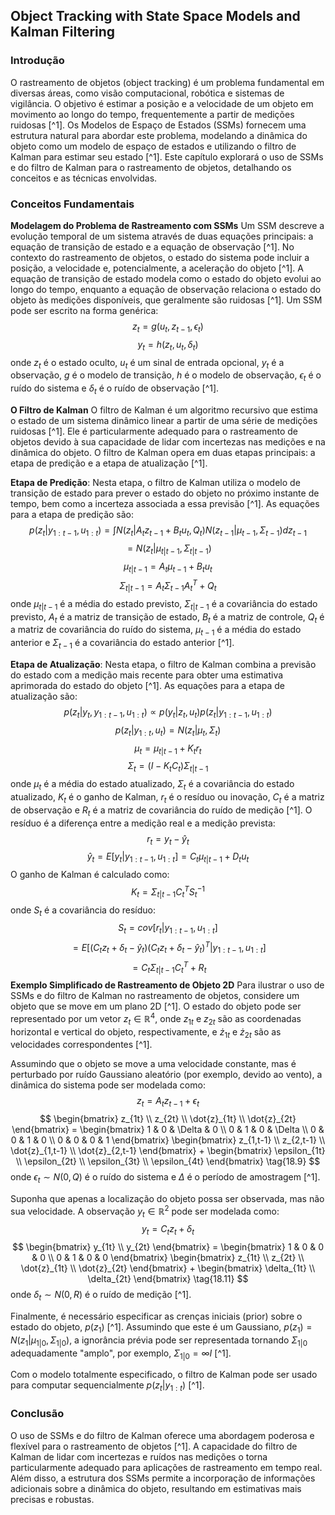 ## Object Tracking with State Space Models and Kalman Filtering

### Introdução
O rastreamento de objetos (object tracking) é um problema fundamental em diversas áreas, como visão computacional, robótica e sistemas de vigilância. O objetivo é estimar a posição e a velocidade de um objeto em movimento ao longo do tempo, frequentemente a partir de medições ruidosas [^1]. Os Modelos de Espaço de Estados (SSMs) fornecem uma estrutura natural para abordar este problema, modelando a dinâmica do objeto como um modelo de espaço de estados e utilizando o filtro de Kalman para estimar seu estado [^1]. Este capítulo explorará o uso de SSMs e do filtro de Kalman para o rastreamento de objetos, detalhando os conceitos e as técnicas envolvidas.

### Conceitos Fundamentais

**Modelagem do Problema de Rastreamento com SSMs**
Um SSM descreve a evolução temporal de um sistema através de duas equações principais: a equação de transição de estado e a equação de observação [^1]. No contexto do rastreamento de objetos, o estado do sistema pode incluir a posição, a velocidade e, potencialmente, a aceleração do objeto [^1]. A equação de transição de estado modela como o estado do objeto evolui ao longo do tempo, enquanto a equação de observação relaciona o estado do objeto às medições disponíveis, que geralmente são ruidosas [^1].
Um SSM pode ser escrito na forma genérica:
$$ z_t = g(u_t, z_{t-1}, \epsilon_t) \tag{18.1} $$
$$ y_t = h(z_t, u_t, \delta_t) \tag{18.2} $$
onde $z_t$ é o estado oculto, $u_t$ é um sinal de entrada opcional, $y_t$ é a observação, $g$ é o modelo de transição, $h$ é o modelo de observação, $\epsilon_t$ é o ruído do sistema e $\delta_t$ é o ruído de observação [^1].

**O Filtro de Kalman**
O filtro de Kalman é um algoritmo recursivo que estima o estado de um sistema dinâmico linear a partir de uma série de medições ruidosas [^1]. Ele é particularmente adequado para o rastreamento de objetos devido à sua capacidade de lidar com incertezas nas medições e na dinâmica do objeto. O filtro de Kalman opera em duas etapas principais: a etapa de predição e a etapa de atualização [^1].

**Etapa de Predição**: Nesta etapa, o filtro de Kalman utiliza o modelo de transição de estado para prever o estado do objeto no próximo instante de tempo, bem como a incerteza associada a essa previsão [^1]. As equações para a etapa de predição são:
$$ p(z_t|y_{1:t-1}, u_{1:t}) = \int N(z_t|A_tz_{t-1} + B_tu_t, Q_t)N(z_{t-1}|\mu_{t-1}, \Sigma_{t-1})dz_{t-1} \tag{18.25} $$
$$ = N(z_t|\mu_{t|t-1}, \Sigma_{t|t-1}) \tag{18.26} $$
$$ \mu_{t|t-1} = A_t\mu_{t-1} + B_tu_t \tag{18.27} $$
$$ \Sigma_{t|t-1} = A_t\Sigma_{t-1}A_t^T + Q_t \tag{18.28} $$
onde $\mu_{t|t-1}$ é a média do estado previsto, $\Sigma_{t|t-1}$ é a covariância do estado previsto, $A_t$ é a matriz de transição de estado, $B_t$ é a matriz de controle, $Q_t$ é a matriz de covariância do ruído do sistema, $\mu_{t-1}$ é a média do estado anterior e $\Sigma_{t-1}$ é a covariância do estado anterior [^1].

**Etapa de Atualização**: Nesta etapa, o filtro de Kalman combina a previsão do estado com a medição mais recente para obter uma estimativa aprimorada do estado do objeto [^1]. As equações para a etapa de atualização são:
$$ p(z_t|y_t, y_{1:t-1}, u_{1:t}) \propto p(y_t|z_t, u_t)p(z_t|y_{1:t-1}, u_{1:t}) \tag{18.29} $$
$$ p(z_t|y_{1:t}, u_t) = N(z_t|\mu_t, \Sigma_t) \tag{18.30} $$
$$ \mu_t = \mu_{t|t-1} + K_tr_t \tag{18.31} $$
$$ \Sigma_t = (I - K_tC_t)\Sigma_{t|t-1} \tag{18.32} $$
onde $\mu_t$ é a média do estado atualizado, $\Sigma_t$ é a covariância do estado atualizado, $K_t$ é o ganho de Kalman, $r_t$ é o resíduo ou inovação, $C_t$ é a matriz de observação e $R_t$ é a matriz de covariância do ruído de medição [^1]. O resíduo é a diferença entre a medição real e a medição prevista:
$$ r_t = y_t - \hat{y}_t \tag{18.33} $$
$$ \hat{y}_t = E[y_t|y_{1:t-1}, u_{1:t}] = C_t\mu_{t|t-1} + D_tu_t \tag{18.34} $$
O ganho de Kalman é calculado como:
$$ K_t = \Sigma_{t|t-1}C_t^TS_t^{-1} \tag{18.35} $$
onde $S_t$ é a covariância do resíduo:
$$ S_t = cov[r_t|y_{1:t-1}, u_{1:t}] \tag{18.36} $$
$$ = E[(C_tz_t + \delta_t - \hat{y}_t)(C_tz_t + \delta_t - \hat{y}_t)^T|y_{1:t-1}, u_{1:t}] \tag{18.37} $$
$$ = C_t\Sigma_{t|t-1}C_t^T + R_t \tag{18.38} $$
**Exemplo Simplificado de Rastreamento de Objeto 2D**
Para ilustrar o uso de SSMs e do filtro de Kalman no rastreamento de objetos, considere um objeto que se move em um plano 2D [^1]. O estado do objeto pode ser representado por um vetor $z_t \in \mathbb{R}^4$, onde $z_{1t}$ e $z_{2t}$ são as coordenadas horizontal e vertical do objeto, respectivamente, e $\dot{z}_{1t}$ e $\dot{z}_{2t}$ são as velocidades correspondentes [^1].

Assumindo que o objeto se move a uma velocidade constante, mas é perturbado por ruído Gaussiano aleatório (por exemplo, devido ao vento), a dinâmica do sistema pode ser modelada como:
$$ z_t = A_tz_{t-1} + \epsilon_t \tag{18.8} $$
$$ \begin{bmatrix} z_{1t} \\ z_{2t} \\ \dot{z}_{1t} \\ \dot{z}_{2t} \end{bmatrix} = \begin{bmatrix} 1 & 0 & \Delta & 0 \\ 0 & 1 & 0 & \Delta \\ 0 & 0 & 1 & 0 \\ 0 & 0 & 0 & 1 \end{bmatrix} \begin{bmatrix} z_{1,t-1} \\ z_{2,t-1} \\ \dot{z}_{1,t-1} \\ \dot{z}_{2,t-1} \end{bmatrix} + \begin{bmatrix} \epsilon_{1t} \\ \epsilon_{2t} \\ \epsilon_{3t} \\ \epsilon_{4t} \end{bmatrix} \tag{18.9} $$
onde $\epsilon_t \sim N(0, Q)$ é o ruído do sistema e $\Delta$ é o período de amostragem [^1].

Suponha que apenas a localização do objeto possa ser observada, mas não sua velocidade. A observação $y_t \in \mathbb{R}^2$ pode ser modelada como:
$$ y_t = C_tz_t + \delta_t \tag{18.10} $$
$$ \begin{bmatrix} y_{1t} \\ y_{2t} \end{bmatrix} = \begin{bmatrix} 1 & 0 & 0 & 0 \\ 0 & 1 & 0 & 0 \end{bmatrix} \begin{bmatrix} z_{1t} \\ z_{2t} \\ \dot{z}_{1t} \\ \dot{z}_{2t} \end{bmatrix} + \begin{bmatrix} \delta_{1t} \\ \delta_{2t} \end{bmatrix} \tag{18.11} $$
onde $\delta_t \sim N(0, R)$ é o ruído de medição [^1].

Finalmente, é necessário especificar as crenças iniciais (prior) sobre o estado do objeto, $p(z_1)$ [^1]. Assumindo que este é um Gaussiano, $p(z_1) = N(z_1|\mu_{1|0}, \Sigma_{1|0})$, a ignorância prévia pode ser representada tornando $\Sigma_{1|0}$ adequadamente "amplo", por exemplo, $\Sigma_{1|0} = \infty I$ [^1].

Com o modelo totalmente especificado, o filtro de Kalman pode ser usado para computar sequencialmente $p(z_t|y_{1:t})$ [^1].

### Conclusão
O uso de SSMs e do filtro de Kalman oferece uma abordagem poderosa e flexível para o rastreamento de objetos [^1]. A capacidade do filtro de Kalman de lidar com incertezas e ruídos nas medições o torna particularmente adequado para aplicações de rastreamento em tempo real. Além disso, a estrutura dos SSMs permite a incorporação de informações adicionais sobre a dinâmica do objeto, resultando em estimativas mais precisas e robustas.
<!-- END -->
